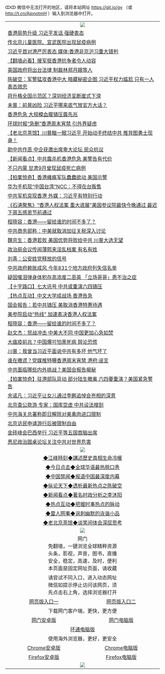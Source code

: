 ↀↀ 微信中无法打开的地区，请将本站网址 https://git.io/gy （或 http://t.cn/AipnotmH ）输入到浏览器中打开。 

 <table>

  <tr>
    <td colspan="2" align=center><img src="https://cdn.jsdelivr.net/gh/gyoupiodf/im1/20190822-2.jpg"></td>
 </tr>
<tr><td colspan="2" align="left"><a href="https://xball.casa/oo.aspx?name=c1095172&key=eqxowaguscvmxdgc&from=gy">香港局势升级 习近平发话 强硬表态</a></td></tr>
<tr><td colspan="2" align="left"><a href="https://xball.casa/oo.aspx?name=c1095214&key=eqxowaguscvmxdgc&from=gy">传北京儿童医院、宣武医院出现鼠疫病例</a></td></tr>
<tr><td colspan="2" align="left"><a href="https://xball.casa/oo.aspx?name=c1095371&key=eqxowaguscvmxdgc&from=gy">习近平首对港严厉表态 媒体:香港非京沪习重大错判</a></td></tr>
<tr><td colspan="2" align="left"><a href="https://xball.casa/oo.aspx?name=c1095061&key=eqxowaguscvmxdgc&from=gy">【翻墙必看】援军挺香港抗争者令人动容</a></td></tr>
<tr><td colspan="2" align="left"><a href="https://xball.casa/oo.aspx?name=c1095150&key=eqxowaguscvmxdgc&from=gy">英国政府将出台法律 制裁林郑月娥等人</a></td></tr>
<tr><td colspan="2" align="left"><a href="https://xball.casa/oo.aspx?name=c1094802&key=eqxowaguscvmxdgc&from=gy">陈破空：军警猛攻香港中大 暗藏秘密企图 习近平权力尴尬 只有一人表态效忠</a></td></tr>
<tr><td colspan="2" align="left"><a href="https://xball.casa/oo.aspx?name=c1095166&key=eqxowaguscvmxdgc&from=gy">将升格全国示范区？深圳经济呈断崖式下滑</a></td></tr>
<tr><td colspan="2" align="left"><a href="https://xball.casa/oo.aspx?name=c1095098&key=eqxowaguscvmxdgc&from=gy">未普：前景凶险  习近平哪来底气放官方大话？</a></td></tr>
<tr><td colspan="2" align="left"><a href="https://xball.casa/oo.aspx?name=c1095182&key=eqxowaguscvmxdgc&from=gy">香港危急 大规模血腥镇压露先兆</a></td></tr>
<tr><td colspan="2" align="left"><a href="https://xball.casa/oo.aspx?name=c1095158&key=eqxowaguscvmxdgc&from=gy">环球时报“急删”香港周末宵禁 引外界疑虑</a></td></tr>
<tr><td colspan="2" align="left"><a href="https://xball.casa/oo.aspx?name=c1095063&key=eqxowaguscvmxdgc&from=gy">【老北京茶馆】川普瞄一眼习近平 开始动手终结中共 推背图勇士现身！</a></td></tr>
<tr><td colspan="2" align="left"><a href="https://xball.casa/oo.aspx?name=c1095216&key=eqxowaguscvmxdgc&from=gy">助中共作恶 中企获邀出席卑大论坛 民众抗议</a></td></tr>
<tr><td colspan="2" align="left"><a href="https://xball.casa/oo.aspx?name=c1095213&key=eqxowaguscvmxdgc&from=gy">【新闻看点】中共露杀机香港危急 美警告有代价</a></td></tr>
<tr><td colspan="2" align="left"><a href="https://xball.casa/oo.aspx?name=c1095183&key=eqxowaguscvmxdgc&from=gy">不只内蒙 甘肃9月曾现鼠疫死亡病例</a></td></tr>
<tr><td colspan="2" align="left"><a href="https://xball.casa/oo.aspx?name=c1095068&key=eqxowaguscvmxdgc&from=gy">【拍案惊奇】香港瘫痪军队蠢蠢欲动 美国示警</a></td></tr>
<tr><td colspan="2" align="left"><a href="https://xball.casa/oo.aspx?name=c1095165&key=eqxowaguscvmxdgc&from=gy">华为手机现“中国台湾”NCC：不得在台贩售</a></td></tr>
<tr><td colspan="2" align="left"><a href="https://xball.casa/oo.aspx?name=c1095062&key=eqxowaguscvmxdgc&from=gy">中共军机突现香港 外媒：习近平有特别行动</a></td></tr>
<tr><td colspan="2" align="left"><a href="https://xball.casa/oo.aspx?name=c1095372&key=eqxowaguscvmxdgc&from=gy">《石涛聚焦》“香港人权法案 重大进展”美国参议院最快今晚通过 最迟下周五感恩节前通过</a></td></tr>
<tr><td colspan="2" align="left"><a href="https://xball.casa/oo.aspx?name=c1095117&key=eqxowaguscvmxdgc&from=gy">程晓容：香港——留给谁的时间不多了？</a></td></tr>
<tr><td colspan="2" align="left"><a href="https://xball.casa/oo.aspx?name=c1095168&key=eqxowaguscvmxdgc&from=gy">中共商务部称：中美就取消加征关税深入讨论</a></td></tr>
<tr><td colspan="2" align="left"><a href="https://xball.casa/oo.aspx?name=c1095109&key=eqxowaguscvmxdgc&from=gy">魏京生：香港若败 美国优势将败给中共 川普大选无望</a></td></tr>
<tr><td colspan="2" align="left"><a href="https://xball.casa/oo.aspx?name=c1094388&key=eqxowaguscvmxdgc&from=gy">政治局会议传阅薄熙来淫乱档案 有名有姓</a></td></tr>
<tr><td colspan="2" align="left"><a href="https://xball.casa/oo.aspx?name=c1095223&key=eqxowaguscvmxdgc&from=gy">刘青：公安姓党释放的信号</a></td></tr>
<tr><td colspan="2" align="left"><a href="https://xball.casa/oo.aspx?name=c1095169&key=eqxowaguscvmxdgc&from=gy">中共政府赖账成风 今年831个地方政府列失信名单</a></td></tr>
<tr><td colspan="2" align="left"><a href="https://xball.casa/oo.aspx?name=c1095357&key=eqxowaguscvmxdgc&from=gy">疑因催泪弹身体积存高浓度二恶英 「立场哥哥」患不治之症</a></td></tr>
<tr><td colspan="2" align="left"><a href="https://xball.casa/oo.aspx?name=c1095060&key=eqxowaguscvmxdgc&from=gy">【十字路口】七大讯号 中共或重演六四镇压</a></td></tr>
<tr><td colspan="2" align="left"><a href="https://xball.casa/oo.aspx?name=c1095366&key=eqxowaguscvmxdgc&from=gy">【热点互动】中文大学成战场 香港告急</a></td></tr>
<tr><td colspan="2" align="left"><a href="https://xball.casa/oo.aspx?name=c1095181&key=eqxowaguscvmxdgc&from=gy">国会报告：若中共镇压 美取消香港特惠待遇</a></td></tr>
<tr><td colspan="2" align="left"><a href="https://xball.casa/oo.aspx?name=c1095191&key=eqxowaguscvmxdgc&from=gy">美参院启动“热线” 加速表决香港人权法案</a></td></tr>
<tr><td colspan="2" align="left"><a href="https://xball.casa/oo.aspx?name=c1095198&key=eqxowaguscvmxdgc&from=gy">程晓容：香港——留给谁的时间不多了？</a></td></tr>
<tr><td colspan="2" align="left"><a href="https://xball.casa/oo.aspx?name=c1095363&key=eqxowaguscvmxdgc&from=gy">赵文杰：贸战冲击 中美大不同 中国更加心急如焚</a></td></tr>
<tr><td colspan="2" align="left"><a href="https://xball.casa/oo.aspx?name=c1094526&key=eqxowaguscvmxdgc&from=gy">大瘟疫前兆？中国爆可怕黑死病 舆论恐慌</a></td></tr>
<tr><td colspan="2" align="left"><a href="https://xball.casa/oo.aspx?name=c1094681&key=eqxowaguscvmxdgc&from=gy">川普：我曾当习近平面说中共有多坏 他气坏了</a></td></tr>
<tr><td colspan="2" align="left"><a href="https://xball.casa/oo.aspx?name=c1095179&key=eqxowaguscvmxdgc&from=gy">谁在撒谎？党媒推特曝香港周末宵禁 港府:谣言</a></td></tr>
<tr><td colspan="2" align="left"><a href="https://xball.casa/oo.aspx?name=c1095192&key=eqxowaguscvmxdgc&from=gy">中共面临哪些内外挑战？美国会报告揭秘</a></td></tr>
<tr><td colspan="2" align="left"><a href="https://xball.casa/oo.aspx?name=c1095064&key=eqxowaguscvmxdgc&from=gy">【拍案惊奇】驻港部队异动 部分陆生撤离 六四要重演？美国紧急警吿</a></td></tr>
<tr><td colspan="2" align="left"><a href="https://xball.casa/oo.aspx?name=c1056228&key=eqxowaguscvmxdgc&from=gy">余诺凡：习近平让女儿通过李鹏追悼会亮相的深意</a></td></tr>
<tr><td colspan="2" align="left"><a href="https://xball.casa/oo.aspx?name=c1095369&key=eqxowaguscvmxdgc&from=gy">北京查公款游 专家：国库空虚 中共设法搜刮</a></td></tr>
<tr><td colspan="2" align="left"><a href="https://xball.casa/oo.aspx?name=c1095178&key=eqxowaguscvmxdgc&from=gy">中共海关总署称即日解除对美禽肉进口限制</a></td></tr>
<tr><td colspan="2" align="left"><a href="https://xball.casa/oo.aspx?name=c1095131&key=eqxowaguscvmxdgc&from=gy">北京访民申请游行后被限制自由</a></td></tr>
<tr><td colspan="2" align="left"><a href="https://xball.casa/oo.aspx?name=c1095205&key=eqxowaguscvmxdgc&from=gy">金砖峰会巴西举行 习近平等五国首脑出席</a></td></tr>
<tr><td colspan="2" align="left"><a href="https://xball.casa/oo.aspx?name=c1095365&key=eqxowaguscvmxdgc&from=gy">悉尼政治圆桌论坛关注中共对世界危害</a></td></tr>

 <tr>
   <td colspan="2" align=center><img src="https://cdn.jsdelivr.net/gh/gyoupiodf/im1/jf-1.jpg"></td>
  </tr>
   <tr>
   <td colspan="2" align=center> 
<a href="https://xball.casa/oo.aspx?name=c922850&key=eqxowaguscvmxdgc&from=gy&tag=9877">◆江峰時刻◆講述歷史真相生命冷暖</a><br/>
    </td>
  </tr>
   <tr>
   <td colspan="2" align=center> 
<a href="https://xball.casa/oo.aspx?name=c816850&key=eqxowaguscvmxdgc&from=gy&tag=9877">◆今日点击◆全球华语最热脱口秀</a><br/>
    </td>
  </tr>
  <tr>
  <td colspan="2" align=center>
<a href="https://xball.casa/oo.aspx?name=c816860&key=eqxowaguscvmxdgc&from=gy&tag=99733110">◆中国禁闻◆报道中国最深度内幕</a><br/>
   </tr>
  <tr>
     <td colspan="2" align=center>
<a href="https://xball.casa/oo.aspx?name=c816855&key=eqxowaguscvmxdgc&from=gy&tag=997110">◆纵论天下◆透析最新热点之陈破空</a><br/>
   </tr>
   <tr>
      <td colspan="2" align=center>
<a href="https://xball.casa/oo.aspx?name=c838308&key=eqxowaguscvmxdgc&from=gy&tag=9973110">◆新闻看点◆著名时政分析之李沐阳</a><br/>
   </tr>
   <tr>
     <td colspan="2" align=center>
<a href="https://xball.casa/oo.aspx?name=c816852&key=eqxowaguscvmxdgc&from=gy&tag=9733110">◆热点互动◆把握时事热点的脉动</a><br/>
   </tr>
   <tr>
      <td colspan="2" align=center>
<a href="https://xball.casa/oo.aspx?name=c816694&key=eqxowaguscvmxdgc&from=gy&tag=93310">◆雷人网事◆讽刺幽默的诙谐小品</a><br/>
   </tr>
   <tr>
    <td colspan="2" align=center>
<a href="https://xball.casa/oo.aspx?name=c816650&key=eqxowaguscvmxdgc&from=gy&tag=9973110">◆老北京茶馆◆谈笑间体会深层思考</a><br/>
   </tr>
 <tr>
    <td colspan="2" align="center"><img src="https://gitlab.com/ogate2/up/raw/master/_/oGate65.jpg"/></td>
  </tr>
  <tr>
    <td colspan="2" align="center">网门<br/>免翻墙，一键浏览全球精粹资源<br/>头条，影视，声音，图书，直播<br/>安全，稳定，高速，及时，便利<br/>本页面是固定网址页面，请收藏</td>
  <tr>
  <tr>
    <td colspan="2" align="center">请尝试不同入口，进入动态网址<br/>微信如提示停止访问该网页，须<br/>先点击右上角，选择浏览器打开</td>
  <tr>
  <tr>
    <td align="center"><a href="https://gl.githack.com/ofile/up/raw/master/showm.htm">网页版入口一</a></td>
    <td align="center"><a href="https://lijcxlvzmlxs.xroot.pw/oo.aspx?key=mvmsehdxxcbsukzw&from=gy">网页版入口二</a></td>
  </tr>
  <tr>
    <td colspan="2" align="center">下载网门客户端，更快，更方便</td>
  <tr>
  <tr>
    <td align="center"><a href="https://gitlab.com/ogate2/up/raw/master/_/oGatea.apk">网门安卓版</a></td>
    <td align="center"><a href="https://gitlab.com/ogate2/up/raw/master/_/oGate.zip">网门电脑版</a></td>
  </tr>
  <tr>
    <td colspan="2" align="center"><a href="https://gitlab.com/ogate2/up/raw/master/_/oPipe.zip">环通电脑版</a></td>
  </tr>
  <tr>
    <td colspan="2" align="center">使用海外浏览器，更好，更安全</td>
  <tr>
  <tr>
    <td align="center"><a href="https://gitlab.com/ogate2/up/raw/master/_/Chrome.apk">Chrome安卓版</a></td>
    <td align="center"><a href="https://gitlab.com/ogate2/up/raw/master/_/Chrome.zip">Chrome电脑版</a></td>
  </tr>
  <tr>
    <td align="center"><a href="https://gitlab.com/ogate2/up/raw/master/_/Firefox.apk">Firefox安卓版</a></td>
    <td align="center"><a href="https://gitlab.com/ogate2/up/raw/master/_/Firefox.zip">Firefox电脑版</a></td>
  </tr>
  <tr>
    <td colspan="2" align="center"><img src="https://gitlab.com/ogate2/up/raw/master/_/oGate640.jpg"/></td>
  </tr>
</table>

